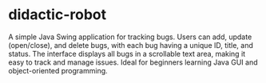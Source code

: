 # didactic-robot
A simple Java Swing application for tracking bugs. Users can add, update (open/close), and delete bugs, with each bug having a unique ID, title, and status. The interface displays all bugs in a scrollable text area, making it easy to track and manage issues. Ideal for beginners learning Java GUI and object-oriented programming.
